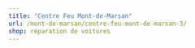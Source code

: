 ```yaml
---
title: "Centre Feu Mont-de-Marsan"
url: /mont-de-marsan/centre-feu-mont-de-marsan-3/
shop: réparation de voitures
---
```

